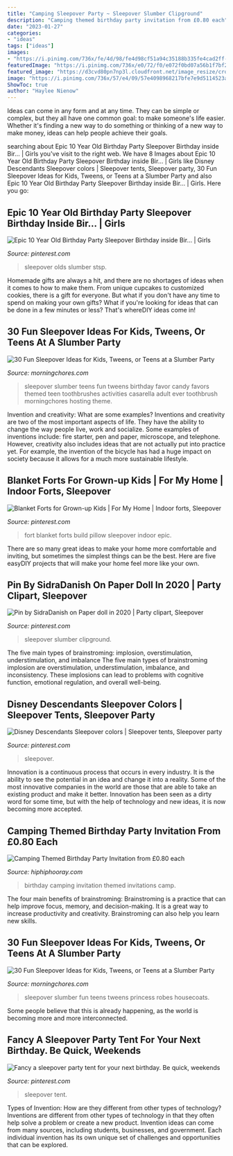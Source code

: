 ```yaml
---
title: "Camping Sleepover Party ~ Sleepover Slumber Clipground"
description: "Camping themed birthday party invitation from £0.80 each"
date: "2023-01-27"
categories:
- "ideas"
tags: ["ideas"]
images:
- "https://i.pinimg.com/736x/fe/4d/98/fe4d98cf51a94c35188b335fe4cad2ff--be-quick-sleepover-party.jpg"
featuredImage: "https://i.pinimg.com/736x/e0/72/f0/e072f0bd07a56b1f7bf2655bcb55b47e.jpg"
featured_image: "https://d3cvd80pn7np3l.cloudfront.net/image_resize/crop/mw1500/mh750/products/1627/Campinginv-camp-out-adventure-sleepover-birthday-party-Invites-invitations-printable-printed.jpg"
image: "https://i.pinimg.com/736x/57/e4/09/57e4098968217bfe7e9d5114523a73e9.jpg"
ShowToc: true
author: "Haylee Nienow"
---
```



Ideas can come in any form and at any time. They can be simple or complex, but they all have one common goal: to make someone's life easier. Whether it's finding a new way to do something or thinking of a new way to make money, ideas can help people achieve their goals.

	

		
searching about Epic 10 Year Old Birthday Party Sleepover Birthday inside Bir… | Girls you've visit to the right web. We have 8 Images about Epic 10 Year Old Birthday Party Sleepover Birthday inside Bir… | Girls like Disney Descendants Sleepover colors | Sleepover tents, Sleepover party, 30 Fun Sleepover Ideas for Kids, Tweens, or Teens at a Slumber Party and also Epic 10 Year Old Birthday Party Sleepover Birthday inside Bir… | Girls. Here you go:
		
    
## Epic 10 Year Old Birthday Party Sleepover Birthday Inside Bir… | Girls

<img loading=lazy src="https://i.pinimg.com/736x/e0/72/f0/e072f0bd07a56b1f7bf2655bcb55b47e.jpg" onerror="this.onerror=null;this.src='https://tse4.mm.bing.net/th?id=OIP.NQGJNkcYezWkUdAOX1pcgwHaNL&amp;pid=15.1';" alt="Epic 10 Year Old Birthday Party Sleepover Birthday inside Bir… | Girls">

_Source: pinterest.com_

>sleepover olds slumber stsp. 

	

Homemade gifts are always a hit, and there are no shortages of ideas when it comes to how to make them. From unique cupcakes to customized cookies, there is a gift for everyone. But what if you don't have any time to spend on making your own gifts? What if you're looking for ideas that can be done in a few minutes or less? That's whereDIY ideas come in!

    
## 30 Fun Sleepover Ideas For Kids, Tweens, Or Teens At A Slumber Party

<img loading=lazy src="https://morningchores.com/wp-content/uploads/2018/10/IMG_2782-533x800.jpg" onerror="this.onerror=null;this.src='https://tse3.mm.bing.net/th?id=OIP.WABn5AFsVxIqgwRZVdVHgwHaLH&amp;pid=15.1';" alt="30 Fun Sleepover Ideas for Kids, Tweens, or Teens at a Slumber Party">

_Source: morningchores.com_

>sleepover slumber teens fun tweens birthday favor candy favors themed teen toothbrushes activities casarella adult ever toothbrush morningchores hosting theme. 

	

Invention and creativity: What are some examples?
Inventions and creativity are two of the most important aspects of life. They have the ability to change the way people live, work and socialize. Some examples of inventions include: fire starter, pen and paper, microscope, and telephone. However, creativity also includes ideas that are not actually put into practice yet. For example, the invention of the bicycle has had a huge impact on society because it allows for a much more sustainable lifestyle.

    
## Blanket Forts For Grown-up Kids | For My Home | Indoor Forts, Sleepover

<img loading=lazy src="https://i.pinimg.com/736x/3b/9a/47/3b9a47b0e77b394477aa7e7846b6e03b--epic-pillow-fort-how-to-build-a-pillow-fort.jpg?b=t" onerror="this.onerror=null;this.src='https://tse2.mm.bing.net/th?id=OIP.2xjq79TklZQlhjUd_g9iPQHaJj&amp;pid=15.1';" alt="Blanket Forts for Grown-up Kids | For My Home | Indoor forts, Sleepover">

_Source: pinterest.com_

>fort blanket forts build pillow sleepover indoor epic. 

	

There are so many great ideas to make your home more comfortable and inviting, but sometimes the simplest things can be the best. Here are five easyDIY projects that will make your home feel more like your own.

    
## Pin By SidraDanish On Paper Doll In 2020 | Party Clipart, Sleepover

<img loading=lazy src="https://i.pinimg.com/736x/78/d6/8c/78d68c6d92ccaf53e0aeeef567584976.jpg" onerror="this.onerror=null;this.src='https://tse1.mm.bing.net/th?id=OIP.DriNK8w-VsooaIqYjEY-bAHaHa&amp;pid=15.1';" alt="Pin by SidraDanish on Paper doll in 2020 | Party clipart, Sleepover">

_Source: pinterest.com_

>sleepover slumber clipground. 

	

The five main types of brainstroming: implosion, overstimulation, understimulation, and imbalance
The five main types of brainstroming implosion are overstimulation, understimulation, imbalance, and inconsistency. These implosions can lead to problems with cognitive function, emotional regulation, and overall well-being.

    
## Disney Descendants Sleepover Colors | Sleepover Tents, Sleepover Party

<img loading=lazy src="https://i.pinimg.com/736x/57/e4/09/57e4098968217bfe7e9d5114523a73e9.jpg" onerror="this.onerror=null;this.src='https://tse4.mm.bing.net/th?id=OIP.kJx6kDdOHlfhP-7oItWMfgHaHY&amp;pid=15.1';" alt="Disney Descendants Sleepover colors | Sleepover tents, Sleepover party">

_Source: pinterest.com_

>sleepover. 

	

Innovation is a continuous process that occurs in every industry. It is the ability to see the potential in an idea and change it into a reality. Some of the most innovative companies in the world are those that are able to take an existing product and make it better. Innovation has been seen as a dirty word for some time, but with the help of technology and new ideas, it is now becoming more accepted.

    
## Camping Themed Birthday Party Invitation From £0.80 Each

<img loading=lazy src="https://d3cvd80pn7np3l.cloudfront.net/image_resize/crop/mw1500/mh750/products/1627/Campinginv-camp-out-adventure-sleepover-birthday-party-Invites-invitations-printable-printed.jpg" onerror="this.onerror=null;this.src='https://tse3.mm.bing.net/th?id=OIP.Ivc0sW3kL1VR7uPam00H0AHaIx&amp;pid=15.1';" alt="Camping Themed Birthday Party Invitation from £0.80 each">

_Source: hiphiphooray.com_

>birthday camping invitation themed invitations camp. 

	

The four main benefits of brainstroming:
Brainstroming is a practice that can help improve focus, memory, and decision-making. It is a great way to increase productivity and creativity. Brainstroming can also help you learn new skills.

    
## 30 Fun Sleepover Ideas For Kids, Tweens, Or Teens At A Slumber Party

<img loading=lazy src="https://cdn.morningchores.com/wp-content/uploads/2018/10/Sleeping-Beauty-Princess-Slumber-Party-Robes-1-556x800.jpg" onerror="this.onerror=null;this.src='https://tse4.mm.bing.net/th?id=OIP.Nt1n-tt4aLvzfqYn9yAJTAHaKq&amp;pid=15.1';" alt="30 Fun Sleepover Ideas for Kids, Tweens, or Teens at a Slumber Party">

_Source: morningchores.com_

>sleepover slumber fun teens tweens princess robes housecoats. 

	

Some people believe that this is already happening, as the world is becoming more and more interconnected. 

    
## Fancy A Sleepover Party Tent For Your Next Birthday. Be Quick, Weekends

<img loading=lazy src="https://i.pinimg.com/736x/fe/4d/98/fe4d98cf51a94c35188b335fe4cad2ff--be-quick-sleepover-party.jpg" onerror="this.onerror=null;this.src='https://tse4.mm.bing.net/th?id=OIP.AV7EJYaSN6V8WSnXNa9fxQHaHa&amp;pid=15.1';" alt="Fancy a sleepover party tent for your next birthday. Be quick, weekends">

_Source: pinterest.com_

>sleepover tent. 

	

Types of Invention: How are they different from other types of technology?
Inventions are different from other types of technology in that they often help solve a problem or create a new product. Invention ideas can come from many sources, including students, businesses, and government. Each individual invention has its own unique set of challenges and opportunities that can be explored.

